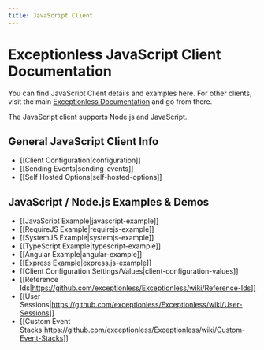 ```yaml
---
title: JavaScript Client
---
```


# Exceptionless JavaScript Client Documentation

You can find JavaScript Client details and examples here. For other clients, visit the main [Exceptionless Documentation](https://github.com/exceptionless/Exceptionless/wiki) and go from there.

The JavaScript client supports Node.js and JavaScript.

## General JavaScript Client Info
* [[Client Configuration|configuration]]
* [[Sending Events|sending-events]]
* [[Self Hosted Options|self-hosted-options]]

## JavaScript / Node.js Examples & Demos
* [[JavaScript Example|javascript-example]]
* [[RequireJS Example|requirejs-example]]
* [[SystemJS Example|systemjs-example]]
* [[TypeScript Example|typescript-example]]
* [[Angular Example|angular-example]]
* [[Express Example|express.js-example]]
* [[Client Configuration Settings/Values|client-configuration-values]]
* [[Reference Ids|https://github.com/exceptionless/Exceptionless/wiki/Reference-Ids]]
* [[User Sessions|https://github.com/exceptionless/Exceptionless/wiki/User-Sessions]]
* [[Custom Event Stacks|https://github.com/exceptionless/Exceptionless/wiki/Custom-Event-Stacks]]